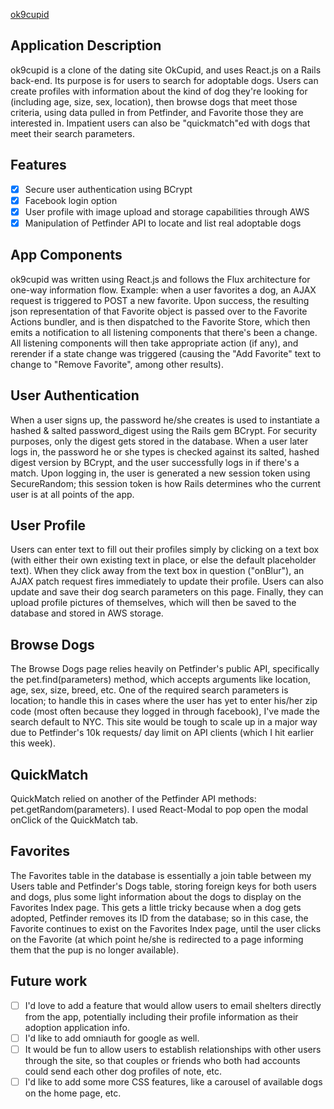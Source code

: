 [ok9cupid](http://www.ok9cupid.com)

## Application Description
ok9cupid is a clone of the dating site OkCupid, and uses React.js on a Rails back-end. Its purpose is for users to search for adoptable dogs. Users can create profiles with information about the kind of dog they're looking for (including age, size, sex, location), then browse dogs that meet those criteria, using data pulled in from Petfinder, and Favorite those they are interested in. Impatient users can also be "quickmatch"ed with dogs that meet their search parameters.

## Features
- [x] Secure user authentication using BCrypt
- [x] Facebook login option
- [x] User profile with image upload and storage capabilities through AWS
- [x] Manipulation of Petfinder API to locate and list real adoptable dogs

## App Components
ok9cupid was written using React.js and follows the Flux architecture for one-way information flow. Example: when a user favorites a dog, an AJAX request is triggered to POST a new favorite. Upon success, the resulting json representation of that Favorite object is passed over to the Favorite Actions bundler, and is then dispatched to the Favorite Store, which then emits a notification to all listening components that there's been a change. All listening components will then take appropriate action (if any), and rerender if a state change was triggered (causing the "Add Favorite" text to change to "Remove Favorite", among other results).

## User Authentication
When a user signs up, the password he/she creates is used to instantiate a hashed & salted password_digest using the Rails gem BCrypt. For security purposes, only the digest gets stored in the database. When a user later logs in, the password he or she types is checked against its salted, hashed digest version by BCrypt, and the user successfully logs in if there's a match. Upon logging in, the user is generated a new session token using SecureRandom; this session token is how Rails determines who the current user is at all points of the app.

## User Profile
Users can enter text to fill out their profiles simply by clicking on a text box (with either their own existing text in place, or else the default placeholder text). When they click away from the text box in question ("onBlur"), an AJAX patch request fires immediately to update their profile. Users can also update and save their dog search parameters on this page. Finally, they can upload profile pictures of themselves, which will then be saved to the database and stored in AWS storage.

## Browse Dogs
The Browse Dogs page relies heavily on Petfinder's public API, specifically the pet.find(parameters) method, which accepts arguments like location, age, sex, size, breed, etc. One of the required search parameters is location; to handle this in cases where the user has yet to enter his/her zip code (most often because they logged in through facebook), I've made the search default to NYC. This site would be tough to scale up in a major way due to Petfinder's 10k requests/ day limit on API clients (which I hit earlier this week).

## QuickMatch
QuickMatch relied on another of the Petfinder API methods: pet.getRandom(parameters). I used React-Modal to pop open the modal onClick of the QuickMatch tab.

## Favorites
The Favorites table in the database is essentially a join table between my Users table and Petfinder's Dogs table, storing foreign keys for both users and dogs, plus some light information about the dogs to display on the Favorites Index page.
This gets a little tricky because when a dog gets adopted, Petfinder removes its ID from the database; so in this case, the Favorite continues to exist on the Favorites Index page, until the user clicks on the Favorite (at which point he/she is redirected to a page informing them that the pup is no longer available).



## Future work
- [ ] I'd love to add a feature that would allow users to email shelters directly from the app, potentially including their profile information as their adoption application info.
- [ ] I'd like to add omniauth for google as well.
- [ ] It would be fun to allow users to establish relationships with other users through the site, so that couples or friends who both had accounts could send each other dog profiles of note, etc.
- [ ] I'd like to add some more CSS features, like a carousel of available dogs on the home page, etc.    
